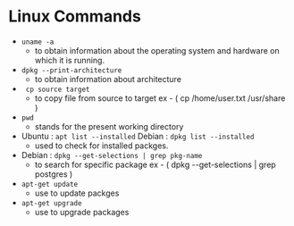 # Linux Commands

- ``` uname -a ```
  - to obtain information about the operating system and hardware on which it is running. </br>
- ``` dpkg --print-architecture ```
  - to obtain information about architecture
- ``` cp source target```
  - to copy file from source to target ex - ( cp /home/user.txt /usr/share )
- ```pwd```
  - stands for the present working directory
- Ubuntu :  ```apt list --installed``` Debian : ```dpkg list --installed```
  - used to check for installed packges.
- Debian : ```dpkg --get-selections | grep pkg-name```
  - to search for specific package ex - ( dpkg --get-selections | grep postgres )
- ```apt-get update```
  - use to update packges
- ```apt-get upgrade```
  - use to upgrade packages
  
